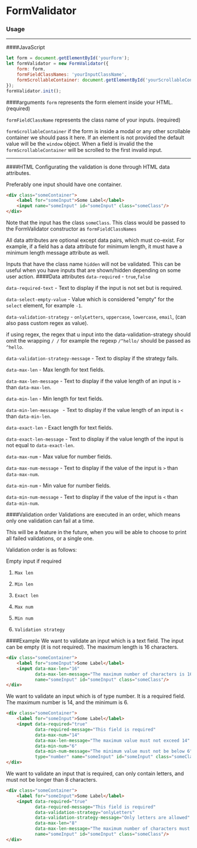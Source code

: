 # FormValidator

### Usage
_____
####JavaScript

```js
let form = document.getElementById('yourForm');
let formValidator = new FormValidator({
    form: form,
    formFieldClassNames: 'yourInputClassName',
    formScrollableContainer: document.getElementById('yourScrollableContainer')
});
formValidator.init();
```
####arguments
```form``` represents the form element inside your HTML. (required)

```formFieldClassName``` represents the class name of your inputs. (required)

```formScrollableContainer``` if the form is inside a modal or any other scrollable container we should pass 
it here. If an element is not provided the default value will be the ``window`` object. When a field is invalid the
the ```formScrollableContainer``` will be scrolled to the first invalid input.

___
####HTML
Configurating the validation is done through HTML data attributes.

Preferably one input should have one container.
```html
<div class="someContainer">
    <label for="someInput">Some Label</label>
    <input name="someInput" id="someInput" class="someClass"/>
</div>
```
Note that the input has the class ```someClass```. This class would be passed to the FormValidator constructor as ```formFieldClassNames```

All data attributes are optional except data pairs, which must co-exist.
For example, if a field has a data attribute for minimum length, it must have a minimum length message attribute as well.

Inputs that have the class name ```hidden``` will not be validated. This can be useful when you have inputs that are shown/hidden depending on some user action.
####Data attributes
`data-required` - `true`,`false`

`data-required-text` - Text to display if the input is not set but is required.

`data-select-empty-value` - Value which is considered "empty" for the `select` element, for example `-1`.

`data-validation-strategy` - `onlyLetters`, `uppercase`, `lowercase`, `email`, (can also pass custom regex as value).

if using regex, the regex that u input into the data-validation-strategy should omit the wrapping `/ /` for example the regexp `/^hello/` should be passed as `^hello`.

`data-validation-strategy-message` - Text to display if the strategy fails.

`data-max-len` - Max length for text fields.

`data-max-len-message` - Text to display if the value length of an input is `>` than `data-max-len`.

`data-min-len` - Min length for text fields.

`data-min-len-message ` - Text to display if the value length of an input is `<` than `data-min-len`.

`data-exact-len` - Exact length for text fields.

`data-exact-len-message` - Text to display if the value length of the input is not equal to `data-exact-len`.

`data-max-num` - Max value for number fields.

`data-max-num-message` - Text to display if the value of the input is `>` than `data-max-num`.

`data-min-num` - Min value for number fields.

`data-min-num-message` - Text to display if the value of the input is `<` than `data-min-num`.


####Validation order
Validations are executed in an order, which means only one validation can fail at a time.

This will be a feature in the future, when you will be able to choose to print all failed validations, or a single one.

Validation order is as follows:

Empty input if required

1. `Max len`

2. `Min len`

3. `Exact len`

4. `Max num`

5. `Min num`

6. `Validation strategy`


####Example
We want to validate an input which is a text field. The input can be empty (it is not required). The maximum length is 16 characters.
```html
<div class="someContainer">
    <label for="someInput">Some Label</label>
    <input data-max-len="16"
           data-max-len-message="The maximum number of characters is 16"
           name="someInput" id="someInput" class="someClass"/>
</div>
```

We want to validate an input which is of type number. It is a required field. The maximum number is 14, and the minimum is 6.
```html
<div class="someContainer">
    <label for="someInput">Some Label</label>
    <input data-required="true"
           data-required-message="This field is required"
           data-max-num="14"
           data-max-len-message="The maximum value must not exceed 14"
           data-min-num="6"
           data-min-num-message="The minimum value must not be below 6"
           type="number" name="someInput" id="someInput" class="someClass"/>
</div>
```

We want to validate an input that is required, can only contain letters, and must not be longer than 8 characters.
```html
<div class="someContainer">
    <label for="someInput">Some Label</label>
    <input data-required="true"
           data-required-message="This field is required"
           data-validation-strategy="onlyLetters"
           data-validation-strategy-message="Only letters are allowed"
           data-max-len="8"
           data-max-len-message="The maximum number of characters must not exceed 8"
           name="someInput" id="someInput" class="someClass"/>
</div>
```

